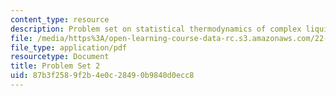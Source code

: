 ```yaml
---
content_type: resource
description: Problem set on statistical thermodynamics of complex liquids.
file: /media/https%3A/open-learning-course-data-rc.s3.amazonaws.com/22-52j-statistical-thermodynamics-of-complex-liquids-spring-2004/87b3f2589f2b4e0c28490b9840d0ecc8_52_hwiichen04.pdf
file_type: application/pdf
resourcetype: Document
title: Problem Set 2
uid: 87b3f258-9f2b-4e0c-2849-0b9840d0ecc8
---
```

